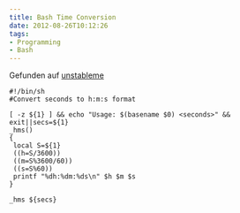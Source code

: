```yaml
---
title: Bash Time Conversion
date: 2012-08-26T10:12:26
tags:
- Programming
- Bash
---
```


Gefunden auf [unstableme](http://unstableme.blogspot.de/2009/01/convert-seconds-to-hour-minute-seconds.html)

``` { .bash }
#!/bin/sh
#Convert seconds to h:m:s format

[ -z ${1} ] && echo "Usage: $(basename $0) <seconds>" && exit||secs=${1}
_hms()
{
 local S=${1}
 ((h=S/3600))
 ((m=S%3600/60))
 ((s=S%60))
 printf "%dh:%dm:%ds\n" $h $m $s
}

_hms ${secs}
```
